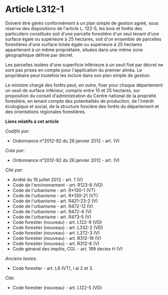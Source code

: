 # Article L312-1

Doivent être gérés conformément à un plan simple de gestion agréé, sous réserve des dispositions de l'article L. 122-5, les
bois et forêts des particuliers constitués soit d'une parcelle forestière d'un seul tenant d'une surface égale ou supérieure
à 25 hectares, soit d'un ensemble de parcelles forestières d'une surface totale égale ou supérieure à 25 hectares appartenant
à un même propriétaire, situées dans une même zone géographique définie par décret. 

Les parcelles isolées d'une superficie inférieure à un seuil fixé par décret ne sont pas prises en compte pour l'application
du premier alinéa. Le propriétaire peut toutefois les inclure dans son plan simple de gestion. 

Le ministre chargé des forêts peut, en outre, fixer pour chaque département un seuil de surface inférieur, compris entre 10
et 25 hectares, sur proposition du conseil d'administration du Centre national de la propriété forestière, en tenant compte
des potentialités de production, de l'intérêt écologique et social, de la structure foncière des forêts du département et des
orientations régionales forestières.

**Liens relatifs à cet article**

_Codifié par_:

  - Ordonnance n°2012-92 du 26 janvier 2012 - art. (V)

_Créé par_:

  - Ordonnance n°2012-92 du 26 janvier 2012 - art. (V)

_Cité par_:

  - Arrêté du 19 juillet 2012 - art. 1 (V)
  - Code de l'environnement - art. R123-8 (VD)
  - Code de l'urbanisme - art. R*130-1 (VT)
  - Code de l'urbanisme - art. R*130-21 (VT)
  - Code de l'urbanisme - art. R421-23-2 (V)
  - Code de l'urbanisme - art. R472-12 (V)
  - Code de l'urbanisme - art. R472-4 (V)
  - Code de l'urbanisme - art. R473-5 (V)
  - Code forestier (nouveau) - art. L122-9 (VD)
  - Code forestier (nouveau) - art. L332-2 (VD)
  - Code forestier (nouveau) - art. L372-3 (V)
  - Code forestier (nouveau) - art. R312-19 (V)
  - Code forestier (nouveau) - art. R312-6 (V)
  - Code général des impôts, CGI. - art. 199 decies H (V)

_Anciens textes_:

  - Code forestier - art. L6 (VT), I al 2 et 3.

_Cite_:

  - Code forestier (nouveau) - art. L122-5 (VD)
